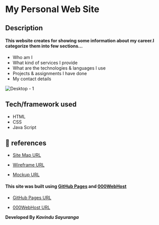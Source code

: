 # My Personal Web Site

## Description
#### This website creates for showing some information about my career.I categorize them into few sections...
* Who am I
* What kind of services I provide
* What are the technologies & languages I use
* Projects & assignments I have done
* My contact details


![Desktop - 1](https://user-images.githubusercontent.com/101160368/184604986-988f3931-4512-4c6c-b5f5-9c4598a6fb03.png)


## Tech/framework used
* HTML
* CSS
* Java Script

## :link: references

* [Site Map URL](https://www.gloomaps.com/bcGEpFFKgW)

* [Wireframe URL](https://wireframe.cc/XEDxpf)

* [Mockup URL](https://www.figma.com/file/PIsf1Y9QblTPPoHJXvse6s/My-Portfolio?node-id=0%3A1)

#### This site was built using [GitHub Pages](https://pages.github.com/) and [000WebHost](https://www.000webhost.com/?__cf_chl_jschl_tk__=TO2FoBSzgjuetbZdG7MU8EbIkZukgEsU5byQHnwQ45w-1640521467-0-gaNycGzNCv0)

* [GitHub Pages URL](https://kavindu-sayuranga.github.io/My-Portfolio/)

* [000WebHost URL](https://kavz-sayu.epizy.com)

**Developed By _Kavindu Sayuranga_**
